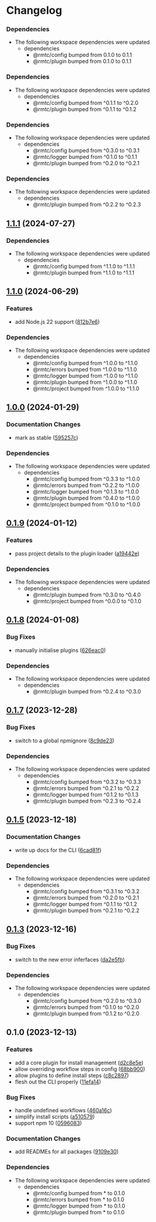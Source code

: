 # Changelog

### Dependencies

* The following workspace dependencies were updated
  * dependencies
    * @rmtc/config bumped from 0.1.0 to 0.1.1
    * @rmtc/plugin bumped from 0.1.0 to 0.1.1

### Dependencies

* The following workspace dependencies were updated
  * dependencies
    * @rmtc/config bumped from ^0.1.1 to ^0.2.0
    * @rmtc/plugin bumped from ^0.1.1 to ^0.1.2

### Dependencies

* The following workspace dependencies were updated
  * dependencies
    * @rmtc/config bumped from ^0.3.0 to ^0.3.1
    * @rmtc/logger bumped from ^0.1.0 to ^0.1.1
    * @rmtc/plugin bumped from ^0.2.0 to ^0.2.1

### Dependencies

* The following workspace dependencies were updated
  * dependencies
    * @rmtc/plugin bumped from ^0.2.2 to ^0.2.3

## [1.1.1](https://github.com/rowanmanning/toolchain/compare/toolchain-v1.1.0...toolchain-v1.1.1) (2024-07-27)


### Dependencies

* The following workspace dependencies were updated
  * dependencies
    * @rmtc/config bumped from ^1.1.0 to ^1.1.1
    * @rmtc/plugin bumped from ^1.1.0 to ^1.1.1

## [1.1.0](https://github.com/rowanmanning/toolchain/compare/toolchain-v1.0.0...toolchain-v1.1.0) (2024-06-29)


### Features

* add Node.js 22 support ([812b7e6](https://github.com/rowanmanning/toolchain/commit/812b7e6bff71d677a144767a61e8dfed615a5094))


### Dependencies

* The following workspace dependencies were updated
  * dependencies
    * @rmtc/config bumped from ^1.0.0 to ^1.1.0
    * @rmtc/errors bumped from ^1.0.0 to ^1.1.0
    * @rmtc/logger bumped from ^1.0.0 to ^1.1.0
    * @rmtc/plugin bumped from ^1.0.0 to ^1.1.0
    * @rmtc/project bumped from ^1.0.0 to ^1.1.0

## [1.0.0](https://github.com/rowanmanning/toolchain/compare/toolchain-v0.1.9...toolchain-v1.0.0) (2024-01-29)


### Documentation Changes

* mark as stable ([595257c](https://github.com/rowanmanning/toolchain/commit/595257cdb79b451a728a60d67063279f4b7b9105))


### Dependencies

* The following workspace dependencies were updated
  * dependencies
    * @rmtc/config bumped from ^0.3.3 to ^1.0.0
    * @rmtc/errors bumped from ^0.2.2 to ^1.0.0
    * @rmtc/logger bumped from ^0.1.3 to ^1.0.0
    * @rmtc/plugin bumped from ^0.4.0 to ^1.0.0
    * @rmtc/project bumped from ^0.1.0 to ^1.0.0

## [0.1.9](https://github.com/rowanmanning/toolchain/compare/toolchain-v0.1.8...toolchain-v0.1.9) (2024-01-12)


### Features

* pass project details to the plugin loader ([a19442e](https://github.com/rowanmanning/toolchain/commit/a19442ea2cda2ed2cb245420ddc9ca9d8fe741a8))


### Dependencies

* The following workspace dependencies were updated
  * dependencies
    * @rmtc/plugin bumped from ^0.3.0 to ^0.4.0
    * @rmtc/project bumped from ^0.0.0 to ^0.1.0

## [0.1.8](https://github.com/rowanmanning/toolchain/compare/toolchain-v0.1.7...toolchain-v0.1.8) (2024-01-08)


### Bug Fixes

* manually initialise plugins ([626eac0](https://github.com/rowanmanning/toolchain/commit/626eac04f262aaf9d82e3288310d8b59b2f838b3))


### Dependencies

* The following workspace dependencies were updated
  * dependencies
    * @rmtc/plugin bumped from ^0.2.4 to ^0.3.0

## [0.1.7](https://github.com/rowanmanning/toolchain/compare/toolchain-v0.1.6...toolchain-v0.1.7) (2023-12-28)


### Bug Fixes

* switch to a global npmignore ([8c9de23](https://github.com/rowanmanning/toolchain/commit/8c9de2325e0783d1471cbd0f17a684d5eb301246))


### Dependencies

* The following workspace dependencies were updated
  * dependencies
    * @rmtc/config bumped from ^0.3.2 to ^0.3.3
    * @rmtc/errors bumped from ^0.2.1 to ^0.2.2
    * @rmtc/logger bumped from ^0.1.2 to ^0.1.3
    * @rmtc/plugin bumped from ^0.2.3 to ^0.2.4

## [0.1.5](https://github.com/rowanmanning/toolchain/compare/toolchain-v0.1.4...toolchain-v0.1.5) (2023-12-18)


### Documentation Changes

* write up docs for the CLI ([6cad81f](https://github.com/rowanmanning/toolchain/commit/6cad81f8d05d6d409220e7a51cb9873089a7a3fd))


### Dependencies

* The following workspace dependencies were updated
  * dependencies
    * @rmtc/config bumped from ^0.3.1 to ^0.3.2
    * @rmtc/errors bumped from ^0.2.0 to ^0.2.1
    * @rmtc/logger bumped from ^0.1.1 to ^0.1.2
    * @rmtc/plugin bumped from ^0.2.1 to ^0.2.2

## [0.1.3](https://github.com/rowanmanning/toolchain/compare/toolchain-v0.1.2...toolchain-v0.1.3) (2023-12-16)


### Bug Fixes

* switch to the new error inferfaces ([da2e5fb](https://github.com/rowanmanning/toolchain/commit/da2e5fb17ba0b45d990d6eecbc2e63540aa2aa20))


### Dependencies

* The following workspace dependencies were updated
  * dependencies
    * @rmtc/config bumped from ^0.2.0 to ^0.3.0
    * @rmtc/errors bumped from ^0.1.0 to ^0.2.0
    * @rmtc/plugin bumped from ^0.1.2 to ^0.2.0

## 0.1.0 (2023-12-13)


### Features

* add a core plugin for install management ([d2c8e5e](https://github.com/rowanmanning/toolchain/commit/d2c8e5ee86f2184fd55ffd4ea1b31d148cbd8695))
* allow overriding workflow steps in config ([68bb900](https://github.com/rowanmanning/toolchain/commit/68bb900a8b2cc4003d020bfb1e30b7e03d8db590))
* allow plugins to define install steps ([c8c2897](https://github.com/rowanmanning/toolchain/commit/c8c28973f195cb88d71e1f6f77bd63bb23ee4825))
* flesh out the CLI properly ([11efa14](https://github.com/rowanmanning/toolchain/commit/11efa140d54a0a5350ce344caa469b046154432e))


### Bug Fixes

* handle undefined workflows ([460a16c](https://github.com/rowanmanning/toolchain/commit/460a16c6fc94a5a45b370a23312ff7669b11c486))
* simplify install scripts ([a510579](https://github.com/rowanmanning/toolchain/commit/a510579de17e4e1ea9e63964749ad0f0c7bab9e2))
* support npm 10 ([0596083](https://github.com/rowanmanning/toolchain/commit/05960837bbf1637f258a4080971b3f36364dc2cd))


### Documentation Changes

* add READMEs for all packages ([9109e30](https://github.com/rowanmanning/toolchain/commit/9109e304fb3b2d1a810e1fc948fef2b325be1099))


### Dependencies

* The following workspace dependencies were updated
  * dependencies
    * @rmtc/config bumped from * to 0.1.0
    * @rmtc/errors bumped from * to 0.1.0
    * @rmtc/logger bumped from * to 0.1.0
    * @rmtc/plugin bumped from * to 0.1.0
